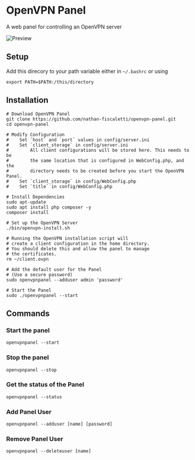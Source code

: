 # OpenVPN Panel
A web panel for controlling an OpenVPN server

![Preview](https://i.imgur.com/6GKvCdr.png)

## Setup

Add this direcory to your path variable either in `~/.bashrc` or using
```shell
export PATH=$PATH:/this/directory
```

## Installation
```shell
# Download OpenVPN Panel
git clone https://github.com/nathan-fiscaletti/openvpn-panel.git
cd openvpn-panel

# Modify Configuration
#    Set `host` and `port` values in config/server.ini
#    Set `client_storage` in config/server.ini
#        All client configurations will be stored here. This needs to be
#        the same location that is configured in WebConfig.php, and the
#        directory needs to be created before you start the OpenVPN Panel.
#    Set `client_storage` in config/WebConfig.php
#    Set `title` in config/WebConfig.php

# Install Dependencies
sudo apt-update
sudo apt install php composer -y
composer install

# Set up the OpenVPN Server
./bin/openvpn-install.sh

# Running the OpenVPN installation script will
# create a client configuration in the home directory.
# You should delete this and allow the panel to manage
# the certificates.
rm ~/client.ovpn

# Add the default user for the Panel
# (Use a secure password)
sudo openvpnpanel --adduser admin 'password'

# Start the Panel
sudo ./openvpnpanel --start
```

## Commands

### Start the panel
```shell
openvpnpanel --start
```

### Stop the panel
```shell
openvpnpanel --stop
```

### Get the status of the Panel
```shell
openvpnpanel --status
```

### Add Panel User
```shell
openvpnpanel --adduser [name] [password]
```

### Remove Panel User
```shell
openvpnpanel --deleteuser [name]
```


